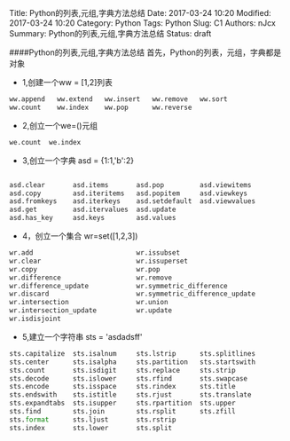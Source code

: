 Title: Python的列表,元组,字典方法总结
Date: 2017-03-24 10:20
Modified: 2017-03-24 10:20
Category: Python
Tags: Python
Slug: C1
Authors: nJcx
Summary: Python的列表,元组,字典方法总结
Status: draft

####Python的列表,元组,字典方法总结
首先，Python的列表，元组，字典都是对象

- 1,创建一个ww = [1,2]列表

```python
ww.append   ww.extend   ww.insert   ww.remove   ww.sort     
ww.count    ww.index    ww.pop      ww.reverse  

```
- 2,创立一个we=()元组

```python
we.count  we.index  
```
- 3,创立一个字典 asd = {1:1,'b':2}
```python

asd.clear       asd.items       asd.pop         asd.viewitems
asd.copy        asd.iteritems   asd.popitem     asd.viewkeys
asd.fromkeys    asd.iterkeys    asd.setdefault  asd.viewvalues
asd.get         asd.itervalues  asd.update      
asd.has_key     asd.keys        asd.values    

```
- 4，创立一个集合 wr=set([1,2,3])

```python
wr.add                          wr.issubset
wr.clear                        wr.issuperset
wr.copy                         wr.pop
wr.difference                   wr.remove
wr.difference_update            wr.symmetric_difference
wr.discard                      wr.symmetric_difference_update
wr.intersection                 wr.union
wr.intersection_update          wr.update
wr.isdisjoint        

```
- 5,建立一个字符串 sts = 'asdadsff'

```python
sts.capitalize  sts.isalnum     sts.lstrip      sts.splitlines
sts.center      sts.isalpha     sts.partition   sts.startswith
sts.count       sts.isdigit     sts.replace     sts.strip
sts.decode      sts.islower     sts.rfind       sts.swapcase
sts.encode      sts.isspace     sts.rindex      sts.title
sts.endswith    sts.istitle     sts.rjust       sts.translate
sts.expandtabs  sts.isupper     sts.rpartition  sts.upper
sts.find        sts.join        sts.rsplit      sts.zfill
sts.format      sts.ljust       sts.rstrip      
sts.index       sts.lower       sts.split   

```





